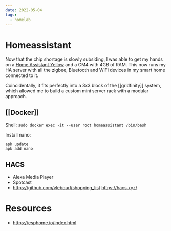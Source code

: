 ```yaml
---
date: 2022-05-04
tags:
  - homelab
---
```

# Homeassistant

Now that the chip shortage is slowly subsiding, I was able to get my hands on a [Home Assistant Yellow](https://www.home-assistant.io/yellow/) and a CM4 with 4GB of RAM. 
This now runs my HA server with all the zigbee, Bluetooth and WiFi devices in my smart home connected to it. 

Coincidentally, it fits perfectly into a 3x3 block of the [[gridfinity]] system, which allowed me to build a custom mini server rack with a modular approach. 
## [[Docker]]

Shell: `sudo docker exec -it --user root homeassistant /bin/bash`

Install nano:
```
apk update
apk add nano
```

## HACS

- Alexa Media Player
- Spotcast
- https://github.com/vlebourl/shopping_list
https://hacs.xyz/

# Resources
- https://esphome.io/index.html

